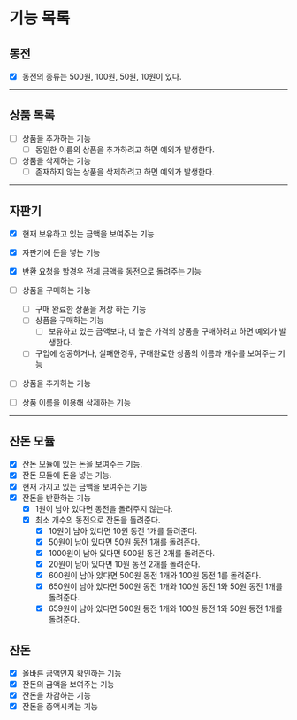 # 기능 목록

## 동전
- [x] 동전의 종류는 500원, 100원, 50원, 10원이 있다.

---

## 상품 목록
- [ ] 상품을 추가하는 기능
    - [ ] 동일한 이름의 상품을 추가하려고 하면 예외가 발생한다.
    
- [ ] 상품을 삭제하는 기능
    - [ ] 존재하지 않는 상품을 삭제하려고 하면 예외가 발생한다.
    
---

## 자판기
- [x] 현재 보유하고 있는 금액을 보여주는 기능
- [x] 자판기에 돈을 넣는 기능
- [x] 반환 요청을 할경우 전체 금액을 동전으로 돌려주는 기능

- [ ] 상품을 구매하는 기능
    - [ ] 구매 완료한 상품을 저장 하는 기능
    - [ ] 상품을 구매하는 기능
        - [ ] 보유하고 있는 금액보다, 더 높은 가격의 상품을 구매하려고 하면 예외가 발생한다.
    - [ ] 구입에 성공하거나, 실패한경우, 구매완료한 상품의 이름과 개수를 보여주는 기능
    
- [ ] 상품을 추가하는 기능
- [ ] 상품 이름을 이용해 삭제하는 기능

---

## 잔돈 모듈
- [x] 잔돈 모듈에 있는 돈을 보여주는 기능.
- [x] 잔돈 모듈에 돈을 넣는 기능.
- [x] 현재 가지고 있는 금액을 보여주는 기능
- [x] 잔돈을 반환하는 기능
    - [x] 1원이 남아 있다면 동전을 돌려주지 않는다.
    - [x] 최소 개수의 동전으로 잔돈을 돌려준다.
        - [x] 10원이 남아 있다면 10원 동전 1개를 돌려준다.
        - [x] 50원이 남아 있다면 50원 동전 1개를 돌려준다.
        - [x] 1000원이 남아 있다면 500원 동전 2개를 돌려준다.
        - [x] 20원이 남아 있다면 10원 동전 2개를 돌려준다.
        - [x] 600원이 남아 있다면 500원 동전 1개와 100원 동전 1를 돌려준다.
        - [x] 650원이 남아 있다면 500원 동전 1개와 100원 동전 1와 50원 동전 1개를 돌려준다.
        - [x] 659원이 남아 있다면 500원 동전 1개와 100원 동전 1와 50원 동전 1개를 돌려준다.
    
## 잔돈
- [x] 올바른 금액인지 확인하는 기능
- [x] 잔돈의 금액을 보여주는 기능
- [x] 잔돈을 차감하는 기능
- [x] 잔돈을 증액시키는 기능
